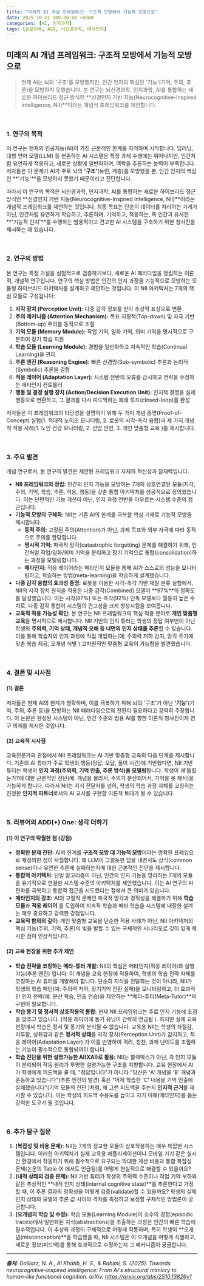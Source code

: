 ```yaml
---
title: "미래의 AI 개념 프레임워크: 구조적 모방에서 기능적 모방으로"
date: 2025-10-21 109:20:00 +0900
categories: [AI, 인지과학]
tags: [논문리뷰, AGI, 뇌신경과학, 메타인지]
---
```


## 미래의 AI 개념 프레임워크: 구조적 모방에서 기능적 모방으로

> 현재 AI는 뇌의 '구조'를 모방했지만, 인간 인지의 핵심인 '기능'(기억, 주의, 추론)을 모방하지 못했습니다. 본 연구는 뇌신경과학, 인지과학, AI를 통합하는 새로운 하이브리드 접근 방식인 **신경인지 기반 지능(Neurocognitive-Inspired Intelligence, NII)**이라는 개념적 프레임워크를 제안합니다.

<br>

### 1. 연구의 목적

이 연구는 현재의 인공지능(AI)이 가진 근본적인 한계를 지적하며 시작합니다. 딥러닝, 대형 언어 모델(LLM) 등 현존하는 AI 시스템은 특정 과제 수행에는 뛰어나지만, 인간처럼 유연하게 적응하고, 새로운 상황에 일반화하며, 맥락을 추론하는 능력이 부족합니다. 저자들은 이 문제가 AI가 주로 뇌의 **'구조'**(뉴런, 계층)를 모방했을 뿐, 인간 인지의 핵심인 **'기능'**을 모방하지 못했기 때문이라고 진단합니다.

따라서 이 연구의 목적은 뇌신경과학, 인지과학, AI를 통합하는 새로운 하이브리드 접근 방식인 **신경인지 기반 지능(Neurocognitive-Inspired Intelligence, NII)**이라는 개념적 프레임워크를 제안하는 것입니다. 최종 목표는 단순히 데이터를 처리하는 기계가 아닌, 인간처럼 유연하게 학습하고, 추론하며, 기억하고, 적응하는, 즉 인간과 유사한 **'기능적 인지'**를 수행하는 범용적이고 견고한 AI 시스템을 구축하기 위한 청사진을 제시하는 데 있습니다.

<br>

### 2. 연구의 방법

본 연구는 특정 가설을 실험적으로 검증하기보다, 새로운 AI 패러다임을 정립하는 이론적, 개념적 연구입니다. 연구의 핵심 방법은 인간의 인지 과정을 기능적으로 모방하는 모듈형 하이브리드 아키텍처를 설계하고 제안하는 것입니다. 이 NII 아키텍처는 7개의 핵심 모듈로 구성됩니다:

1.  **지각 장치 (Perception Unit):** 다중 감각 정보를 받아 추상적 표상으로 변환
2.  **주의 메커니즘 (Attention Mechanism):** 목표 지향적(Top-down) 및 자극 기반(Bottom-up) 주의를 동적으로 조절
3.  **기억 모듈 (Memory Module):** 작업 기억, 일화 기억, 의미 기억을 명시적으로 구분하여 장기 학습 지원
4.  **학습 모듈 (Learning Module):** 경험을 일반화하고 지속적인 학습(Continual Learning)을 관리
5.  **추론 엔진 (Reasoning Engine):** 빠른 신경망(Sub-symbolic) 추론과 논리적(Symbolic) 추론을 결합
6.  **적응 레이어 (Adaptation Layer):** 시스템 전반의 오류를 감시하고 전략을 수정하는 메타인지 컨트롤러
7.  **행동 및 결정 실행 장치 (Action/Decision Execution Unit):** 인지적 결정을 실제 행동으로 변환하고, 그 결과를 다시 피드백하는 폐쇄 루프(closed-loop)를 완성

저자들은 이 프레임워크의 타당성을 설명하기 위해 두 가지 개념 증명(Proof-of-Concept) 실험(1. 적대적 노이즈 모니터링, 2. 로봇의 시각-촉각 융합)과 세 가지 개념적 적용 사례(1. 노인 건강 모니터링, 2. 산업 안전, 3. 개인 맞춤형 교육 )를 제시합니다.

<br>

### 3. 주요 발견

개념 연구로서, 본 연구의 발견은 제안된 프레임워크 자체의 혁신성과 잠재력입니다.

* **NII 프레임워크의 정립:** 인간의 인지 기능을 모방하는 7개의 상호연결된 모듈(지각, 주의, 기억, 학습, 추론, 적응, 행동)을 갖춘 통합 아키텍처를 성공적으로 정의했습니다. 이는 단편적인 기능 개선이 아닌, 인지 과정 전반을 아우르는 시스템 수준의 접근입니다.
* **기능적 모방의 구체화:** NII는 기존 AI의 한계를 극복할 핵심 기제로 기능적 모방을 제시합니다.
    * **동적 주의:** 고정된 주의(Attention)가 아닌, 과제 목표와 외부 자극에 따라 동적으로 주의를 할당합니다.
    * **명시적 기억:** 파국적 망각(catastrophic forgetting) 문제를 해결하기 위해, 인간처럼 작업/일화/의미 기억을 분리하고 장기 기억으로 통합(consolidation)하는 과정을 모델링합니다.
    * **메타인지:** 적응 레이어라는 메타인지 모듈을 통해 AI가 스스로의 성능을 모니터링하고, 학습하는 방법(meta-learning)을 학습하게 설계했습니다.
* **다중 감각 융합의 효과성 증명:** 로봇을 이용한 시각-촉각 기반 재질 분류 실험에서, NII의 지각 장치 원칙을 적용한 다중 감각(Combined) 모델이 **97%**의 정확도를 달성했습니다. 이는 시각(87%) 또는 촉각(92%) 단독 모델보다 월등히 높은 수치로, 다중 감각 통합이 시스템의 견고성을 크게 향상시킴을 보여줍니다.
* **교육적 적용 가능성 확인:** 본 연구는 NII 프레임워크의 핵심 적용 분야로 **개인 맞춤형 교육**을 명시적으로 제시합니다. NII 기반의 인지 튜터는 학생의 정답 여부만이 아닌 학생의 **주의력, 기억 상태, 개념적 오해 등 내면의 인지 상태를 추론**할 수 있습니다. 이를 통해 학습자의 인지 과정에 직접 개입하는(예: 주의력 저하 감지, 망각 주기에 맞춘 복습 제공, 오개념 식별 ) 고차원적인 맞춤형 교육이 가능함을 발견했습니다.

<br>

### 4. 결론 및 시사점

#### (1) 결론
저자들은 현재 AI의 한계가 명확하며, 이를 극복하기 위해 뇌의 '구조'가 아닌 **'기능'**(기억, 주의, 추론 등)을 모방하는 NII 패러다임으로의 전환이 필요하다고 강력히 주장합니다. 이 논문은 완성된 시스템이 아닌, 인간 수준의 범용 AI를 향한 이론적 청사진이자 연구 의제를 제시한 것입니다.

#### (2) 교육적 시사점
교육전문가의 관점에서 NII 프레임워크는 AI 기반 맞춤형 교육의 다음 단계를 제시합니다. 기존의 AI 튜터가 주로 학생의 행동(정답, 오답, 풀이 시간)에 기반했다면, NII 기반 튜터는 학생의 **인지 과정(주의력, 기억 인출, 추론 방식)을 모델링**합니다. 학생이 *왜* 틀렸는가?에 대한 근본적인 진단(예: 개념을 몰라서, 주의가 분산되어서, 기억을 못 해서)을 가능하게 합니다. 따라서 NII는 지식 전달자를 넘어, 학생의 학습 과정 자체를 코칭하는 진정한 **인지적 파트너**로서의 AI 교사를 구현할 이론적 토대가 될 수 있습니다.

<br>

### 5. 리뷰어의 ADD(+) One: 생각 더하기

#### (1) 이 연구의 탁월한 점 (강점)
* **정확한 문제 진단:** AI의 한계를 **구조적 모방 대 기능적 모방**이라는 명확한 프레임으로 재정의한 점이 탁월합니다. 왜 LLM이 그럴듯한 답을 내면서도 상식(common sense)이나 유연한 추론에 실패하는지에 대한 근본적인 진단을 제시합니다.
* **통합적 아키텍처:** 단일 알고리즘이 아닌, 인간의 인지 기능을 망라하는 7개의 모듈을 유기적으로 연결한 시스템 수준의 아키텍처를 제안했습니다. 이는 AI 연구의 파편화를 극복하고 통합적 접근을 시도했다는 점에서 큰 의미가 있습니다.
* **메타인지의 강조:** AI의 고질적 문제인 파국적 망각과 경직성을 해결하기 위해 **학습 모듈**과 **적응 레이어** 를 도입하여 지속적 학습과 메타 학습을 시스템에 내장한 설계는 매우 중요하고 강력한 강점입니다.
* **교육적 함의의 깊이:** 개인 맞춤형 교육을 단순한 적용 사례가 아닌, NII 아키텍처의 핵심 기능(주의, 기억, 추론)이 빛을 발할 수 있는 구체적인 시나리오로 깊이 있게 제시한 점이 인상적입니다.

#### (2) 교육 현장을 위한 추가 제언
* **학습 전략을 코칭하는 메타-튜터 개발:** NII의 핵심은 메타인지(적응 레이어)와 실행 기능(추론 엔진) 입니다. 이 개념을 교육 현장에 적용하여, 학생의 학습 전략 자체를 코칭하는 AI 튜터를 개발해야 합니다. 단순히 지식을 전달하는 것이 아니라, NII가 학생의 학습 패턴(예: 주의력 저하, 장기기억 전환 실패)을 모니터링하고, 더 효과적인 인지 전략(예: 분산 학습, 인출 연습)을 제안하는 **메타-튜터(Meta-Tutor)**의 구현이 필요합니다.
* **학습 동기 및 정서적 상호작용의 통합:** 현재 NII 프레임워크는 주로 인지 기능에 초점을 맞추고 있습니다. (적응 레이어에 동기 유닛이 간략히 언급됨 ). 하지만 실제 교육 현장에서 학습은 정서 및 동기와 분리될 수 없습니다. 교육용 NII는 학생의 좌절감, 지루함, 성취감과 같은 **정서적 상태**를 지각 장치(Perception Unit)가 감지하고, 적응 레이어(Adaptation Layer) 가 이를 반영하여 격려, 칭찬, 과제 난이도를 조절하는 기능이 필수적으로 통합되어야 합니다.
* **학습 진단을 위한 설명가능한 AI(XAI)로 활용:** NII는 블랙박스가 아닌, 각 인지 모듈이 분리되어 작동 원리가 투명한 설명가능한 구조를 지향합니다. 교육 현장에서 AI가 학생에게 피드백을 줄 때, "정답입니다"가 아니라 "당신은 'A' 개념을 'B' 개념과 혼동하고 있습니다"(추론 엔진의 발견) 혹은 "어제 학습한 'C' 내용을 기억 인출에 실패했습니다"(기억 모듈의 진단 )처럼, 왜 그런 피드백을 주는지 **인지적 근거**를 제시할 수 있습니다. 이는 학생의 피드백 수용도를 높이고 자기 이해(메타인지)를 돕는 강력한 도구가 될 것입니다.

<br>

### 6. 추가 탐구 질문

1.  **(복잡성 및 비용 문제):** NII는 7개의 정교한 모듈이 상호작용하는 매우 복잡한 시스템입니다. 이러한 아키텍처가 실제 교육용 애플리케이션이나 모바일 기기 같은 실시간 환경에서 작동하기 위해 필수적으로 요구되는 막대한 계산 비용과 통합 복잡성 문제(논문의 Table IX 에서도 언급됨)를 어떻게 현실적으로 해결할 수 있을까요?
2.  **(내적 상태의 검증 문제):** NII 기반 튜터가 학생의 주의력 수준이나 작업 기억 부하와 같은 추상적인 **내적 인지 상태(internal cognitive state)**를 추론한다고 가정할 때, 이 추론 결과의 정확성을 어떻게 검증(validate)할 수 있을까요? 학생의 실제 인지 상태와 모델의 추론 값 사이의 격차를 측정하고 보정할 구체적인 방법론이 궁금합니다.
3.  **(오개념의 학습 및 수정):** 학습 모듈(Learning Module)이 소수의 경험(episodic traces)에서 일반화된 지식(abstractions)을 추출하는 과정은 인간의 빠른 학습에 필수적입니다. 이 추상화 과정이 구체적으로 어떻게 작동하며, 특히 학생이 **오개념(misconception)**을 학습했을 때, NII 시스템은 이 오개념을 어떻게 식별하고, 새로운 정보(피드백)를 통해 효과적으로 수정하는지 그 메커니즘이 궁금합니다.

---

_**출처:** Golilarz, N. A., Al Khatib, H. S., & Rahimi, S. (2025). Towards neurocognitive-inspired intelligence: From AI's structural mimicry to human-like functional cognition. arXiv. https://arxiv.org/abs/2510.13826v1_

